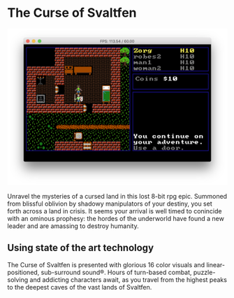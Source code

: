# The Curse of Svaltfen

<img src="images/game.png">

Unravel the mysteries of a cursed land in this lost 8-bit rpg epic.
Summoned from blissful oblivion by shadowy manipulators of your
destiny, you set forth across a land in crisis. It seems your
arrival is well timed to conincide with an ominous prophesy: the 
hordes of the underworld have found a new leader and are amassing to 
destroy humanity.

## Using state of the art technology

The Curse of Svaltfen is presented with glorious 16 color
visuals and linear-positioned, sub-surround sound&reg;. Hours
of turn-based combat, puzzle-solving and addicting characters
await, as you travel from the highest peaks to the
deepest caves of the vast lands of Svaltfen.


